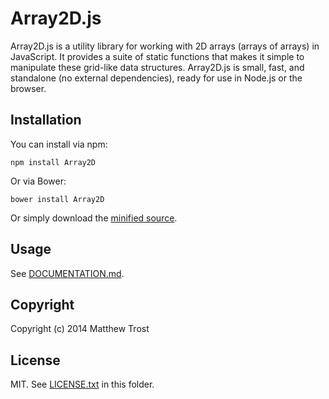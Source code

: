 # Array2D.js

Array2D.js is a utility library for working with 2D arrays (arrays of arrays) in JavaScript. It provides a suite of static functions that makes it simple to manipulate these grid-like data structures. Array2D.js is small, fast, and standalone (no external dependencies), ready for use in Node.js or the browser.

## Installation

You can install via npm:

    npm install Array2D  
  
  
Or via Bower:

    bower install Array2D  
  
  
Or simply download the [minified source](dist/Array2D.min.js).

## Usage

See [DOCUMENTATION.md](DOCUMENTATION.md).

## Copyright

Copyright (c) 2014 Matthew Trost

## License

MIT. See [LICENSE.txt](LICENSE.txt) in this folder.
